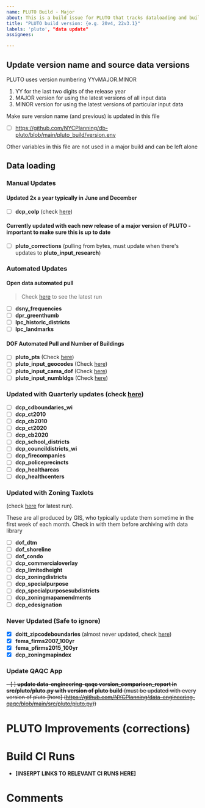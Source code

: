 ```yaml
---
name: PLUTO Build - Major
about: This is a build issue for PLUTO that tracks dataloading and build
title: "PLUTO build version: {e.g. 20v4, 22v3.1}"
labels: 'pluto', "data update"
assignees:

---
```


## Update version name and source data versions

PLUTO uses version numbering YYvMAJOR.MINOR
1. YY for the last two digits of the release year
2. MAJOR version for using the latest versions of all input data
2. MINOR version for using the latest versions of particular input data

Make sure version name (and previous) is updated in this file
- [ ] <https://github.com/NYCPlanning/db-pluto/blob/main/pluto_build/version.env>

Other variables in this file are not used in a major build and can be left alone 

## Data loading

### Manual Updates

#### Updated 2x a year typically in June and December
- [ ] **dcp_colp** (check [here](https://www1.nyc.gov/site/planning/data-maps/open-data/dwn-colp.page)) 
#### Currently updated with each new release of a major version of PLUTO - important to make sure this is up to date
- [ ] **pluto_corrections** (pulling from bytes, must update when there's updates to **pluto_input_research**)

### Automated Updates

#### Open data automated pull

> Check [here](https://github.com/NYCPlanning/db-data-library/actions/workflows/open-data.yml) to see the latest run

- [ ] **dsny_frequencies**
- [ ] **dpr_greenthumb**
- [ ] **lpc_historic_districts**
- [ ] **lpc_landmarks**

#### DOF Automated Pull and Number of Buildings

- [ ] **pluto_pts** (Check [here](https://github.com/NYCPlanning/db-pluto/actions/workflows/input_pts.yml))
- [ ] **pluto_input_geocodes** (Check [here](https://github.com/NYCPlanning/db-pluto/actions/workflows/input_pts.yml))
- [ ] **pluto_input_cama_dof** (Check [here](https://github.com/NYCPlanning/db-pluto/actions/workflows/input_cama.yml))
- [ ] **pluto_input_numbldgs** (Check [here](https://github.com/NYCPlanning/db-pluto/actions/workflows/input_numbldgs.yml))

### Updated with Quarterly updates (check [here](https://github.com/NYCPlanning/db-data-library/actions/workflows/quaterly-updates.yml))

- [ ] **dcp_cdboundaries_wi**
- [ ] **dcp_ct2010**
- [ ] **dcp_cb2010**
- [ ] **dcp_ct2020**
- [ ] **dcp_cb2020**
- [ ] **dcp_school_districts**  
- [ ] **dcp_councildistricts_wi**  
- [ ] **dcp_firecompanies**  
- [ ] **dcp_policeprecincts**
- [ ] **dcp_healthareas**  
- [ ] **dcp_healthcenters**

### Updated with Zoning Taxlots 

(check [here](https://github.com/NYCPlanning/db-zoningtaxlots/actions/workflows/dataloading.yml) for latest run).

These are all produced by GIS, who typically update them sometime in the first week of each month.
Check in with them before archiving with data library

- [ ] **dof_dtm**
- [ ] **dof_shoreline**
- [ ] **dof_condo**
- [ ] **dcp_commercialoverlay**
- [ ] **dcp_limitedheight**
- [ ] **dcp_zoningdistricts**
- [ ] **dcp_specialpurpose**
- [ ] **dcp_specialpurposesubdistricts**
- [ ] **dcp_zoningmapamendments**
- [ ] **dcp_edesignation**

### Never Updated (Safe to ignore)

- [x] **doitt_zipcodeboundaries** (almost never updated, check [here](https://data.cityofnewyork.us/Business/Zip-Code-Boundaries/i8iw-xf4u))
- [x] **fema_firms2007_100yr**
- [x] **fema_pfirms2015_100yr**
- [x] **dcp_zoningmapindex**

### Update QAQC App 

~~- [ ] **update data-engineering-qaqc version_comparison_report in src/pluto/pluto.py with version of pluto build** (must be updated with every version of pluto [here] (https://github.com/NYCPlanning/data-engineering-qaqc/blob/main/src/pluto/pluto.py))~~

# PLUTO Improvements (corrections)

# Build CI Runs

- **[INSERPT LINKS TO RELEVANT CI RUNS HERE]**
 
# Comments

